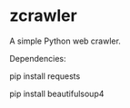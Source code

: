 # zcrawler
A simple Python web crawler.

Dependencies:

pip install requests

pip install beautifulsoup4
